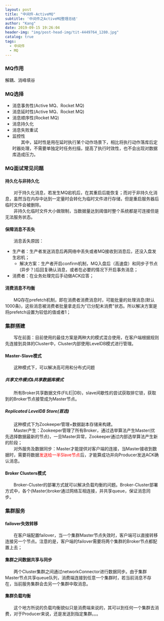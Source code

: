 ```yaml
---
layout: post
title: "中间件-ActiveMQ"
subtitle: '中间件之ActiveMQ整理总结'
author: "Kang"
date: 2019-09-15 19:26:04
header-img: "img/post-head-img/tit-4449764_1280.jpg"
catalog: true
tags:
  - 中间件
  - MQ
---
```

### MQ作用
解耦、消峰填谷

### MQ选择
- 消息事务性(Active MQ、Rocket MQ)  
- 消息延时性(Active MQ、Rocket MQ)  
- 消息顺序性(Rocket MQ)  
- 消息持久化  
- 消息失败重试   
- 监控性  
&emsp;&emsp;其中，延时性是用在延时执行某个动作场景下，相比将执行动作落库后定时器处理，不需要单独定时任务扫描，提高了执行时效性，也不会出现对数据库造成压力。  

### MQ面试常见问题

#### 持久化与非持久化
&emsp;&emsp;对于持久化消息，若发生MQ宕机后，在其重启后能恢复；而对于非持久化消息，虽然当在内存中达到一定量时会转化为临时文件进行存储，但是重启服务器后临时文件会被删除。  
&emsp;&emsp;非持久化临时文件大小做限制，当数据量达到阈值时整个系统都是可连接但是无法服务状态。  

#### 保障消息不丢失
&emsp;&emsp;消息丢失原因：    
- 生产者：生产者发送消息后再网络中丢失或者MQ接收到消息后，还没入盘发生宕机；
	+ 解决方案：生产者开启confirm机制，MQ入盘后（高速盘）和同步子节点(异步？)后回复确认消息，或者在必要的情况下开启事务消息；  	
- 消费者：在业务处理完后手动做ACK应答；  

#### 消费消息不均衡
&emsp;&emsp;MQ存在prefetch机制，即在消费者消费消息时，可能批量的处理消息(默认1000条)，这些消息被消费者批量拿走后为"已分配未消费"状态。所以解决方案是将prefetch设置为较低的值或者1；  

### 集群搭建
&emsp;&emsp;写在前面：目前使用的最佳方案是两种大的模式混合使用，在客户端根据规则先连接到具体的Cluster中，Cluster内部使用LevelDB模式进行管理。  

#### Master-Slave模式
&emsp;&emsp;这种模式下，可以解决高可用和分布式问题
##### 共享文件模式&共享数据库模式
&emsp;&emsp;所有Broker共享数据文件(FILE||DB)，slave间歇性的尝试获取排它锁，获取到的Broker节点接管成为Master节点。  
##### Replicated LevelDB Store(首选)
&emsp;&emsp;这种模式下为Zookeeper管理+数据副本存储来构建。    
&emsp;&emsp;Master产生：Zookeeper管理了所有Broker，通过选举算法产生Master(优先选择数据最新的节点)，一旦Master异常，Zookeeper通过内部选举算法产生新的阶段；    
&emsp;&emsp;对外服务及数据同步：Master才能提供对客户端的连接，当Master接收到数据时，需要将数据<font color="red">发送给一半Slave节点</font>后，才能算成功并向Producer发送ACK确认消息。    


#### Broker Clusters模式
&emsp;&emsp;Broker-Cluster的部署方式就可以解决负载均衡的问题。Broker-Cluster部署方式中，各个(Master)broker通过网络互相连接，并共享queue，保证消息同步。

### 集群服务

#### failover失效转移
&emsp;&emsp;在客户端配置failover，当一个集群Master节点失效时，客户端可以直接转移连接另一个节点。注意的是，客户端的failover需要将两个集群的Broker节点都配置上去；
#### 集群之间数据共享与同步
&emsp;&emsp;两个Cluster集群之间通过networkConnector进行数据同步。由于集群Master节点共享queue队列，消费端连接到任意一个集群时，若当前消息不存在，当前服务集群会去另一个集群中取消息。  

#### 集群负载均衡
&emsp;&emsp;这个地方所说的负载均衡貌似只是消费端来说的，其可以到任何一个集群去消费，对于Producer来说，还是发送到指定集群。。。   
  
